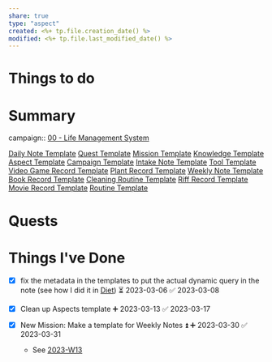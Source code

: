 ```yaml
---
share: true
type: "aspect"
created: <%+ tp.file.creation_date() %> 
modified: <%+ tp.file.last_modified_date() %>
---
```

 
# Things to do

# Summary
campaign:: [00 - Life Management System](./00%20-%20Life%20Management%20System.md)

[Daily Note Template](Daily%20Note%20Template.md)
[Quest Template](Quest%20Template.md)
[Mission Template](Mission%20Template.md)
[Knowledge Template](Knowledge%20Template.md)
[Aspect Template](Aspect%20Template.md)
[Campaign Template](Campaign%20Template.md)
[Intake Note Template](Intake%20Note%20Template.md)
[Tool Template](Tool%20Template.md)
[Video Game Record Template](Video%20Game%20Record%20Template.md)
[Plant Record Template](Plant%20Record%20Template.md)
[Weekly Note Template](Weekly%20Note%20Template.md)
[Book Record Template](Book%20Record%20Template.md)
[Cleaning Routine Template](./Cleaning%20Routine%20Template.md)
[Riff Record Template](./Riff%20Record%20Template.md)
[Movie Record Template](./Movie%20Record%20Template.md)
[Routine Template](./Routine%20Template.md)

# Quests

# Things I've Done
- [x] fix the metadata in the templates to put the actual dynamic query in the note (see how I did it in [Diet](Diet.md)) ⏳ 2023-03-06 ✅ 2023-03-08

- [x] Clean up Aspects template ➕ 2023-03-13 ✅ 2023-03-17
- [x] New Mission: Make a template for Weekly Notes ⏫ ➕ 2023-03-30 ✅ 2023-03-31
	- See [2023-W13](./2023-W13.md)
